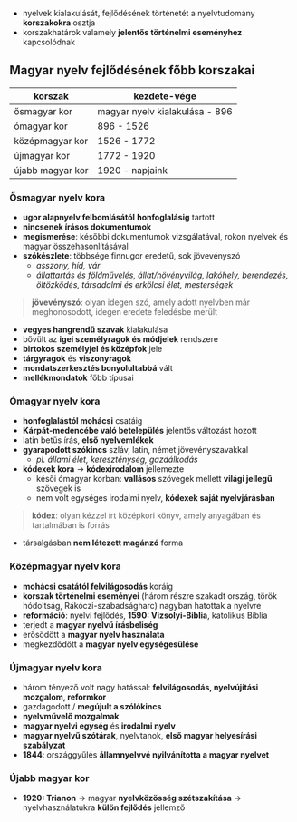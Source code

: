 - nyelvek kialakulását, fejlődésének történetét a nyelvtudomány **korszakokra** osztja
- korszakhatárok valamely **jelentős történelmi eseményhez** kapcsolódnak
## Magyar nyelv fejlődésének főbb korszakai
| korszak          | kezdete-vége                   |
| ---------------- | ------------------------------ |
| ősmagyar kor     | magyar nyelv kialakulása - 896 |
| ómagyar kor      | 896 - 1526                     |
| középmagyar kor  | 1526 - 1772                    |
| újmagyar kor     | 1772 - 1920                    |
| újabb magyar kor | 1920 - napjaink                |
### Ősmagyar nyelv kora
- **ugor alapnyelv felbomlásától** **honfoglalásig** tartott
- **nincsenek írásos dokumentumok**
- **megismerése**: későbbi dokumentumok vizsgálatával, rokon nyelvek és magyar összehasonlításával
- **szókészlete**: többsége finnugor eredetű, sok jövevényszó
	- *asszony, híd, vár* 
	- *állattartás és földművelés, állat/növényvilág, lakóhely, berendezés, öltözködés, társadalmi és erkölcsi élet, mesterségek*
> **jövevényszó**: olyan idegen szó, amely adott nyelvben már meghonosodott, idegen eredete feledésbe merült
- **vegyes hangrendű szavak** kialakulása
- bővült az **igei személyragok és módjelek** rendszere
- **birtokos személyjel és középfok** jele
- **tárgyragok** és **viszonyragok**
- **mondatszerkesztés bonyolultabbá** vált
- **mellékmondatok** főbb típusai
### Ómagyar nyelv kora
- **honfoglalástól mohácsi** csatáig
- **Kárpát-medencébe való betelepülés** jelentős változást hozott
- latin betűs írás, **első nyelvemlékek**
- **gyarapodott szókincs** szláv, latin, német jövevényszavakkal
	- *pl. állami élet, kereszténység, gazdálkodás*
- **kódexek kora** -> **kódexirodalom** jellemezte
	- késői ómagyar korban: **vallásos** szövegek mellett **világi jellegű** szövegek is
	- nem volt egységes irodalmi nyelv, **kódexek saját nyelvjárásban**
> **kódex**: olyan kézzel írt középkori könyv, amely anyagában és tartalmában is forrás
- társalgásban **nem létezett magánzó** forma
### Középmagyar nyelv kora
- **mohácsi csatától felvilágosodás** koráig
- **korszak történelmi eseményei** (három részre szakadt ország, török hódoltság, Rákóczi-szabadságharc) nagyban hatottak a nyelvre
- **reformáció**: nyelvi fejlődés, **1590: Vizsolyi-Biblia**, katolikus Biblia
- terjedt a **magyar nyelvű írásbeliség**
- erősödött a **magyar nyelv használata**
- megkezdődött a **magyar nyelv egységesülése**
### Újmagyar nyelv kora
- három tényező volt nagy hatással: **felvilágosodás, nyelvújítási mozgalom, reformkor**
- gazdagodott / **megújult a szólókincs**
- **nyelvművelő mozgalmak**
- **magyar nyelvi egység** és **irodalmi nyelv**
- **magyar nyelvű szótárak**, nyelvtanok, **első magyar helyesírási szabályzat**
- **1844**: országgyűlés **államnyelvvé nyilvánította a magyar nyelvet**
### Újabb magyar kor
- **1920: Trianon** -> magyar **nyelvközösség szétszakítása** -> nyelvhasználatukra **külön fejlődés** jellemző